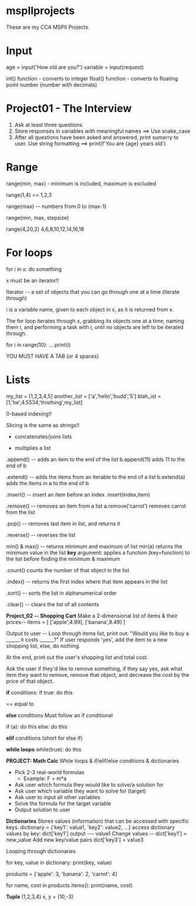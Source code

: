 # mspIIprojects
These are my CCA MSPII Projects.


# Input
age = input('How old are you?')
variable = input(request)

int() function - converts to integer
float() function - converts to floating point number (number with decimals)

# Project01 - The Interview
1) Ask at least three questions.
2) Store responses in variables with meaningful names ==> Use snake_case
3) After all questions have been asked and answered, print sumarry to user. Use string formatting ==> print(f'You are {age} years old')

# Range
range(min, max) - minimum is included, maximum is excluded

range(1,4) == 1,2,3

range(max) -- numbers from 0 to (max-1)

range(min, max, stepsize)

range(4,20,2)
4,6,8,10,12,14,16,18

# For loops

for i in x:
   do something

x must be an iterator!!

Iterator -- a set of objects that you can go through one at a time (iterate through)

i is a variable name, given to each object in x, as it is returned from x.

The for loop iterates through _x_, grabbing its objects one at a time, naming them _i_, and performing a task with _i_, until no objects are left to be iterated through.

for i in range(10):
....print(i)

YOU MUST HAVE A TAB (or 4 spaces)


# Lists

my_list = [1,2,3,4,5]
another_list = ['a','hello','budd','5']
blah_ist = [1,'he',4.5534,'thisthing',my_list]

0-based indexing!!

Slicing is the same as strings!!

+ concatenates/joins lists
* multiplies a list

.append() -- adds an item to the end of the list
b.append(11) adds 11 to the end of b

.extend()  -- adds the items from an iterable to the end of a list
b.extend(a) adds the items in a to the end of b

.insert() -- insert an item before an index
.insert(index,item)

.remove() -- removes an item from a list
a.remove('carrot') removes carrot from the list

.pop() -- removes last item in list, and returns it

.reverse() -- reverses the list

min() & max() -- returns minimum and maximum of list
min(a) returns the minimum value in the list
**key** argument: applies a function (key=function) to the list before finding the minimum & maximum

.count() counts the number of that object in the list

.index() -- returns the first index where that item appears in the list

.sort() -- sorts the list in alphanumerical order

.clear() -- clears the list of all contents

**Project_02 -- Shopping Cart**
Make a 2-dimensional list of items & their prices--
items = [
  ['apple',4.99],
  ['banana',8.49]
]

Output to user --
Loop through items list, print out: "Would you like to buy a _____, it costs ______?"
If user responds 'yes', add the item to a new shopping list,
else, do nothing.

At the end, print out the user's shopping list and total cost.

Ask the user if they'd like to remove something, if they say yes, ask what item they want to remove, remove that object, and decrease the cost by the price of that object.

**if** conditions:
if true:
    do this

== equal to

**else** conditions
Must follow an if conditional

if (a):
  do this
else:
  do this

**elif** conditions
(short for else if)

**while loops**
while(true):
  do this


**PROJECT: Math Calc**
While loops & if/elif/else conditions & dictionaries
- Pick 2-3 real-world formulas
  - Example: F = m*a
- Ask user which formula they would like to solve/a solution for
- Ask user which variable they want to solve for (target)
- Ask user to input all other variables
- Solve the formula for the target variable
- Output solution to user

**Dictionaries**
Stores values (information) that can be accessed with specific keys.
dictionary = {'key1': value1, 'key2': value2, ...}
access dictionary values by key:
dict['key1']
 output --- value1
Change values --
dict['key1'] = new_value
Add new key/value pairs
dict['key3'] = value3

Looping through dictionaries

for key, value in dictionary:
    print(key, value)

products = {'apple': 3, 'banana': 2, 'carrot': 4}

for name, cost in products.items():
    print(name, cost)

**Tuple**
(1,2,3,4)
x, y = (10,-3)